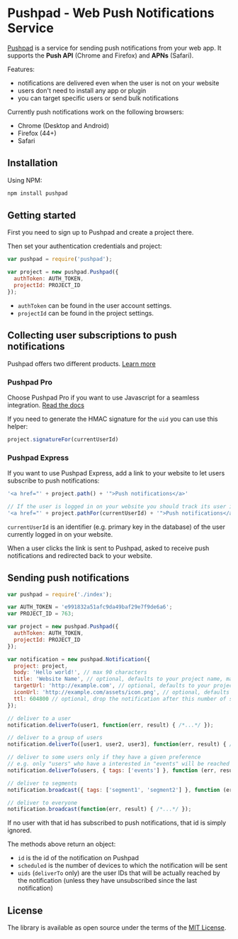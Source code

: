 # Pushpad - Web Push Notifications Service
 
[Pushpad](https://pushpad.xyz) is a service for sending push notifications from your web app. It supports the **Push API** (Chrome and Firefox) and **APNs** (Safari).

Features:

- notifications are delivered even when the user is not on your website
- users don't need to install any app or plugin
- you can target specific users or send bulk notifications

Currently push notifications work on the following browsers:

- Chrome (Desktop and Android)
- Firefox (44+)
- Safari

## Installation
Using NPM:
```bash
npm install pushpad
```

## Getting started

First you need to sign up to Pushpad and create a project there.

Then set your authentication credentials and project:

```javascript
var pushpad = require('pushpad');

var project = new pushpad.Pushpad({
  authToken: AUTH_TOKEN,
  projectId: PROJECT_ID
});
```

- `authToken` can be found in the user account settings.
- `projectId` can be found in the project settings.

## Collecting user subscriptions to push notifications

Pushpad offers two different products. [Learn more](https://pushpad.xyz/docs)

### Pushpad Pro

Choose Pushpad Pro if you want to use Javascript for a seamless integration. [Read the docs](https://pushpad.xyz/docs/pushpad_pro_getting_started)

If you need to generate the HMAC signature for the `uid` you can use this helper:

```javascript
project.signatureFor(currentUserId)
```

### Pushpad Express

If you want to use Pushpad Express, add a link to your website to let users subscribe to push notifications: 

```javascript
'<a href="' + project.path() + '">Push notifications</a>'

// If the user is logged in on your website you should track its user id to target him in the future
'<a href="' + project.pathFor(currentUserId) + '">Push notifications</a>'
```

`currentUserId` is an identifier (e.g. primary key in the database) of the user currently logged in on your website.

When a user clicks the link is sent to Pushpad, asked to receive push notifications and redirected back to your website.

## Sending push notifications

```javascript
var pushpad = require('./index');

var AUTH_TOKEN = 'e991832a51afc9da49baf29e7f9de6a6';
var PROJECT_ID = 763;

var project = new pushpad.Pushpad({
  authToken: AUTH_TOKEN,
  projectId: PROJECT_ID
});

var notification = new pushpad.Notification({
  project: project,
  body: 'Hello world!', // max 90 characters
  title: 'Website Name', // optional, defaults to your project name, max 30 characters
  targetUrl: 'http://example.com', // optional, defaults to your project website
  iconUrl: 'http://example.com/assets/icon.png', // optional, defaults to the project icon
  ttl: 604800 // optional, drop the notification after this number of seconds if a device is offline
});

// deliver to a user
notification.deliverTo(user1, function(err, result) { /*...*/ });

// deliver to a group of users
notification.deliverTo([user1, user2, user3], function(err, result) { /*...*/ });

// deliver to some users only if they have a given preference
// e.g. only "users" who have a interested in "events" will be reached
notification.deliverTo(users, { tags: ['events'] }, function (err, result) { /*...*/ });

// deliver to segments
notification.broadcast({ tags: ['segment1', 'segment2'] }, function (err, result) { /*...*/ });

// deliver to everyone
notification.broadcast(function(err, result) { /*...*/ });
```

If no user with that id has subscribed to push notifications, that id is simply ignored.

The methods above return an object: 

- `id` is the id of the notification on Pushpad
- `scheduled` is the number of devices to which the notification will be sent
- `uids` (`deliverTo` only) are the user IDs that will be actually reached by the notification (unless they have unsubscribed since the last notification)

## License

The library is available as open source under the terms of the [MIT License](http://opensource.org/licenses/MIT).
